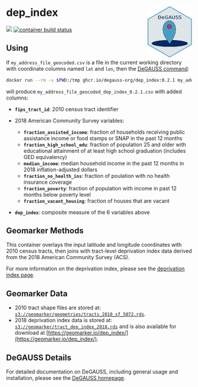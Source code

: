 # dep_index <a href='https://degauss.org'><img src='https://github.com/degauss-org/degauss_hex_logo/raw/main/PNG/degauss_hex.png' align='right' height='138.5' /></a>

[![](https://img.shields.io/github/v/release/degauss-org/dep_index?color=469FC2&label=version&sort=semver)](https://github.com/degauss-org/dep_index/releases)
[![container build status](https://github.com/degauss-org/dep_index/workflows/build-deploy-release/badge.svg)](https://github.com/degauss-org/dep_index/actions/workflows/build-deploy-release.yaml)

## Using

If `my_address_file_geocoded.csv` is a file in the current working directory with coordinate columns named `lat` and `lon`, then the [DeGAUSS command](https://degauss.org/using_degauss.html#DeGAUSS_Commands):

```sh
docker run --rm -v $PWD:/tmp ghcr.io/degauss-org/dep_index:0.2.1 my_address_file_geocoded.csv
```

will produce `my_address_file_geocoded_dep_index_0.2.1.csv` with added columns:

- **`fips_tract_id`**: 2010 census tract identifier

- 2018 American Community Survey variables:

    + **`fraction_assisted_income`**: fraction of households receiving public assistance income or food stamps or SNAP in the past 12 months
    + **`fraction_high_school_edu`**: fraction of population 25 and older with educational attainment of at least high school graduation (includes GED equivalency)
    + **`median_income`**: median household income in the past 12 months in 2018 inflation-adjusted dollars
    + **`fraction_no_health_ins`**: fraction of poulation with no health insurance coverage
    + **`fraction_poverty`**: fraction of population with income in past 12 months below poverty level
    + **`fraction_vacant_housing`**: fraction of houses that are vacant
    
- **`dep_index`**: composite measure of the 6 variables above

## Geomarker Methods

This container overlays the input latitude and longitude coordinates with 2010 census tracts, then joins with tract-level deprivation index data derived from the 2018 American Community Survey (ACS).

For more information on the deprivation index, please see the [deprivation index page](https://geomarker.io/dep_index/).

## Geomarker Data

- 2010 tract shape files are stored at: [`s3://geomarker/geometries/tracts_2010_sf_5072.rds`](https://geomarker.s3.us-east-2.amazonaws.com/geometries/tracts_2010_sf_5072.rds).
- 2018 deprivation index data is stored at: [`s3://geomarker/tract_dep_index_2018.rds`](https://geomarker.s3.us-east-2.amazonaws.com/tract_dep_index_2018.rds) and is also available for download at [https://geomarker.io/dep_index/](https://geomarker.io/dep_index/).

## DeGAUSS Details

For detailed documentation on DeGAUSS, including general usage and installation, please see the [DeGAUSS homepage](https://degauss.org).
